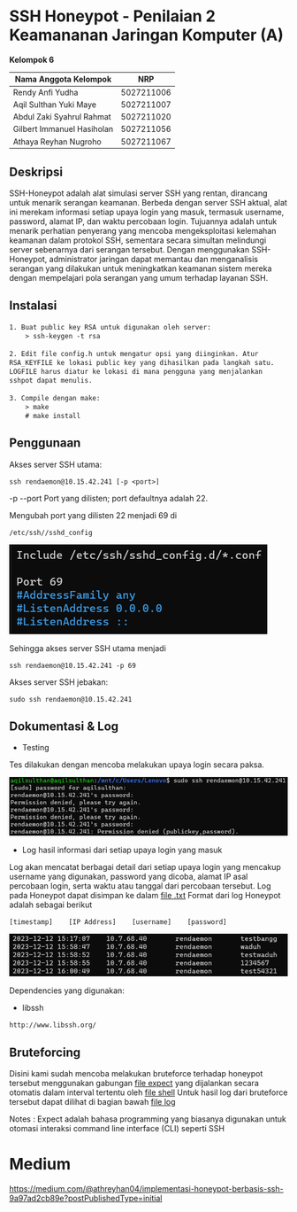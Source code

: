 # SSH Honeypot - Penilaian 2 Keamananan Jaringan Komputer (A)

**Kelompok 6**

Nama Anggota Kelompok | NRP
------------------- | --------------
Rendy Anfi Yudha | 5027211006		
Aqil Sulthan Yuki Maye | 5027211007
Abdul Zaki Syahrul Rahmat | 5027211020
Gilbert Immanuel Hasiholan | 5027211056
Athaya Reyhan Nugroho | 5027211067


## Deskripsi

SSH-Honeypot adalah alat simulasi server SSH yang rentan, dirancang untuk menarik serangan keamanan. Berbeda dengan server SSH aktual, alat ini merekam informasi setiap upaya login yang masuk, termasuk username, password, alamat IP, dan waktu percobaan login. Tujuannya adalah untuk menarik perhatian penyerang yang mencoba mengeksploitasi kelemahan keamanan dalam protokol SSH, sementara secara simultan melindungi server sebenarnya dari serangan tersebut. Dengan menggunakan SSH-Honeypot, administrator jaringan dapat memantau dan menganalisis serangan yang dilakukan untuk meningkatkan keamanan sistem mereka dengan mempelajari pola serangan yang umum terhadap layanan SSH.


## Instalasi

    1. Buat public key RSA untuk digunakan oleh server:
        > ssh-keygen -t rsa 

    2. Edit file config.h untuk mengatur opsi yang diinginkan. Atur RSA_KEYFILE ke lokasi public key yang dihasilkan pada langkah satu. LOGFILE harus diatur ke lokasi di mana pengguna yang menjalankan sshpot dapat menulis.

    3. Compile dengan make:
        > make
        # make install


## Penggunaan

Akses server SSH utama:
```
ssh rendaemon@10.15.42.241 [-p <port>]
```
-p  --port <port>   Port yang dilisten; port defaultnya adalah 22.

Mengubah port yang dilisten 22 menjadi 69 di
```
/etc/ssh//sshd_config
```
![Foto](./img/porthoneypot.png)

Sehingga akses server SSH utama menjadi
```
ssh rendaemon@10.15.42.241 -p 69
```

Akses server SSH jebakan:
```
sudo ssh rendaemon@10.15.42.241
```

## Dokumentasi & Log
- Testing

Tes dilakukan dengan mencoba melakukan upaya login secara paksa.

![Foto](./img/teshoneypot.png)

- Log hasil informasi dari setiap upaya login yang masuk

Log akan mencatat berbagai detail dari setiap upaya login yang mencakup username yang digunakan, password yang dicoba, alamat IP asal percobaan login, serta waktu atau tanggal dari percobaan tersebut. 
Log pada Honeypot dapat disimpan ke dalam [file .txt](https://github.com/RenDaemon/ssh-honeypot/blob/main/honeypot_log.txt)
Format dari log Honeypot adalah sebagai berikut
```
[timestamp]    [IP Address]    [username]    [password]
```

![Foto](./img/loghoneypot.png)

Dependencies yang digunakan:

- libssh
```
http://www.libssh.org/
```

## Bruteforcing
Disini kami sudah mencoba melakukan bruteforce terhadap honeypot tersebut menggunakan gabungan [file expect](https://github.com/RenDaemon/ssh-honeypot/blob/main/bruteforcer/bruteforcer.exp) yang dijalankan secara otomatis dalam interval tertentu oleh [file shell](https://github.com/RenDaemon/ssh-honeypot/blob/main/bruteforcer/run_bruteforcer.sh)
Untuk hasil log dari bruteforce tersebut dapat dilihat di bagian bawah [file log](https://github.com/RenDaemon/ssh-honeypot/blob/main/honeypot_log.txt)

Notes : Expect adalah bahasa programming yang biasanya digunakan untuk otomasi interaksi command line interface (CLI) seperti SSH

# Medium
https://medium.com/@athreyhan04/implementasi-honeypot-berbasis-ssh-9a97ad2cb89e?postPublishedType=initial
